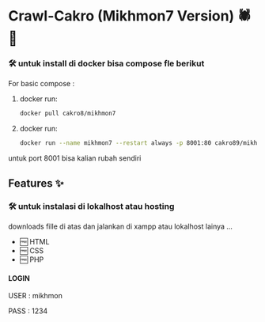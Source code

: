 # Crawl-Cakro (Mikhmon7 Version) 🕷️🤖

### 🛠️ untuk install di docker bisa compose fle berikut

For basic compose :


1. docker run:
   ```bash
   docker pull cakro8/mikhmon7
   ```
 

2. docker run:
   ```bash
   docker run --name mikhmon7 --restart always -p 8001:80 cakro89/mikhmon7
   ```
untuk port 8001 bisa kalian rubah sendiri 
## Features ✨


### 🛠️ untuk instalasi di lokalhost atau hosting

downloads fille di atas dan jalankan di xampp atau lokalhost lainya ...

- 🆓 HTML
- 🆓 CSS
- 🆓 PHP

#### LOGIN  
USER : mikhmon

PASS : 1234









